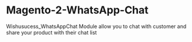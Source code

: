# Magento-2-WhatsApp-Chat
Wishusucess_WhatsAppChat Module allow you to chat with customer and share your product with their chat list
